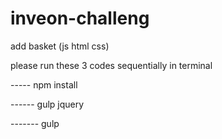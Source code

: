 # inveon-challeng
add basket (js html css)

please run these 3 codes sequentially in terminal


----- npm install

------ gulp jquery

------- gulp 
